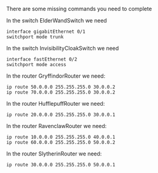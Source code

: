 There are some missing commands you need to complete

In the switch ElderWandSwitch we need

```
interface gigabitEthernet 0/1
switchport mode trunk
```

In the switch InvisibilityCloakSwitch we need

```
interface fastEthernet 0/2
switchport mode access
```

In the router GryffindorRouter we need:

```
ip route 50.0.0.0 255.255.255.0 30.0.0.2
ip route 70.0.0.0 255.255.255.0 30.0.0.2
```

In the router HufflepuffRouter we need:

```
ip route 20.0.0.0 255.255.255.0 30.0.0.1
```
In the router RavenclawRouter we need:

```
ip route 10.0.0.0 255.255.255.0 40.0.0.1
ip route 60.0.0.0 255.255.255.0 50.0.0.2
```
In the router SlytherinRouter we need:

```
ip route 30.0.0.0 255.255.255.0 50.0.0.1
```
